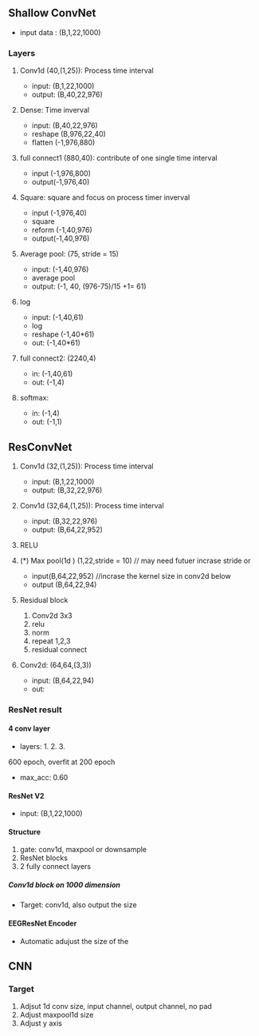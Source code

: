 ## Shallow ConvNet 

* input data : (B,1,22,1000)

### Layers 

1. Conv1d (40,(1,25)): Process time interval 
    * input: (B,1,22,1000)
    * output: (B,40,22,976)

2. Dense: Time inverval 
    * input: (B,40,22,976)
    * reshape (B,976,22,40)
    * flatten (-1,976,880)

3. full connect1 (880,40): contribute of one single time interval 
    * input (-1,976,800)
    * output(-1,976,40)


4. Square: square and focus on process timer inverval 
    * input (-1,976,40)
    * square 
    * reform (-1,40,976)
    * output(-1,40,976)


5. Average pool: (75, stride = 15)
    * input: (-1,40,976)
    * average pool
    * output: (-1, 40, (976-75)/15 +1= 61)

6. log 
    * input: (-1,40,61)
    * log
    * reshape (-1,40*61) 
    * out: (-1,40*61)
    
7. full connect2: (2240,4)
    * in: (-1,40,61)
    * out: (-1,4)

8. softmax:
    * in: (-1,4)
    * out: (-1,1)

## ResConvNet 

1. Conv1d (32,(1,25)): Process time interval 
    * input: (B,1,22,1000)
    * output: (B,32,22,976)

2. Conv1d (32,64,(1,25)): Process time interval 
    * input: (B,32,22,976)
    * output: (B,64,22,952)

3. RELU

4. (*) Max pool(1d ) (1,22,stride = 10)   // may need futuer incrase stride or 
    * input(B,64,22,952)                   //incrase the kernel size in conv2d below
    * output (B,64,22,94)

6. Residual block 
    1. Conv2d 3x3
    2. relu 
    3. norm 
    4. repeat 1,2,3
    5. residual connect



5. Conv2d: (64,64,(3,3))
    * input: (B,64,22,94)
    * out: 


### ResNet result 

#### 4 conv layer 
* layers: 
    1. 
    2. 
    3. 


600 epoch, overfit at 200 epoch
* max_acc: 0.60 




#### ResNet V2 
* input: (B,1,22,1000)

#### Structure 
1. gate: conv1d, maxpool or downsample 
2. ResNet blocks 
3. 2 fully connect layers 

##### Conv1d block on 1000 dimension 
* Target: conv1d, also output the size 

#### EEGResNet Encoder 
* Automatic adujust the size of the 



## CNN 

### Target 
1. Adjsut 1d conv size, input channel, output channel, no pad 
2. Adjust maxpool1d size 
3. Adjust y axis 

